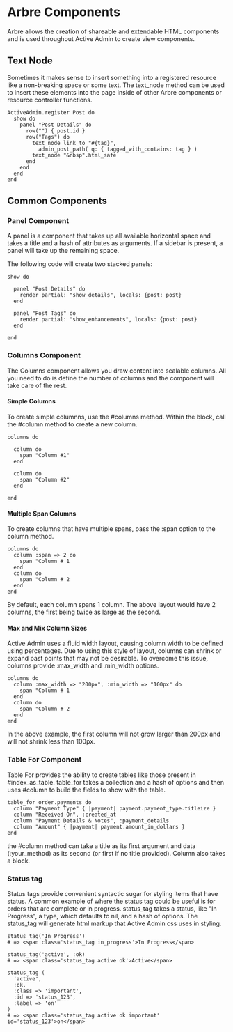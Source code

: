 # Arbre Components

Arbre allows the creation of shareable and extendable HTML components and is
used throughout Active Admin to create view components.

## Text Node

Sometimes it makes sense to insert something into a registered resource like a
non-breaking space or some text. The text_node method can be used to insert
these elements into the page inside of other Arbre components or resource
controller functions.

    ActiveAdmin.register Post do
      show do
        panel "Post Details" do
          row("") { post.id }
          row("Tags") do
            text_node link_to "#{tag}",
              admin_post_path( q: { tagged_with_contains: tag } )
            text_node "&nbsp".html_safe
          end
        end
      end
    end

## Common Components

### Panel Component

A panel is a component that takes up all available horizontal space and takes a
title and a hash of attributes as arguments. If a sidebar is present, a panel
will take up the remaining space.

The following code will create two stacked panels:

    show do

      panel "Post Details" do
        render partial: "show_details", locals: {post: post}
      end

      panel "Post Tags" do
        render partial: "show_enhancements", locals: {post: post}
      end

    end

### Columns Component

The Columns component allows you draw content into scalable columns. All you
need to do is define the number of columns and the component will take care of
the rest.

#### Simple Columns

To create simple columnns, use the #columns method. Within the block, call the
#column method to create a new column.

    columns do

      column do
        span "Column #1"
      end

      column do
        span "Column #2"
      end

    end

#### Multiple Span Columns

To create columns that have multiple spans, pass the :span option to the column
method.

    columns do
      column :span => 2 do
        span "Column # 1
      end
      column do
        span "Column # 2
      end
    end

By default, each column spans 1 column. The above layout would have 2 columns,
the first being twice as large as the second.

#### Max and Mix Column Sizes

Active Admin uses a fluid width layout, causing column width to be defined
using percentages. Due to using this style of layout, columns can shrink or
expand past points that may not be desirable. To overcome this issue,
columns provide :max_width and :min_width options.

    columns do
      column :max_width => "200px", :min_width => "100px" do
        span "Column # 1
      end
      column do
        span "Column # 2
      end
    end

In the above example, the first column will not grow larger than 200px and will
not shrink less than 100px.

### Table For Component

Table For provides the ability to create tables like those present in
#index_as_table. table_for takes a collection and a hash of options and then
uses #column to build the fields to show with the table.

    table_for order.payments do
      column "Payment Type" { |payment| payment.payment_type.titleize }
      column "Received On", :created_at
      column "Payment Details & Notes", :payment_details
      column "Amount" { |payment| payment.amount_in_dollars }
    end

the #column method can take a title as its first argument and data
(:your_method) as its second (or first if no title provided). Column also
takes a block.

### Status tag

Status tags provide convenient syntactic sugar for styling items that have
status. A common example of where the status tag could be useful is for orders
that are complete or in progress. status_tag takes a status, like
"In Progress", a type, which defaults to nil, and a hash of options. The
status_tag will generate html markup that Active Admin css uses in styling.

    status_tag('In Progress')
    # => <span class='status_tag in_progress'>In Progress</span>

    status_tag('active', :ok)
    # => <span class='status_tag active ok'>Active</span>

    status_tag (
      'active',
      :ok,
      :class => 'important',
      :id => 'status_123',
      :label => 'on'
    )
    # => <span class='status_tag active ok important' id='status_123'>on</span>
